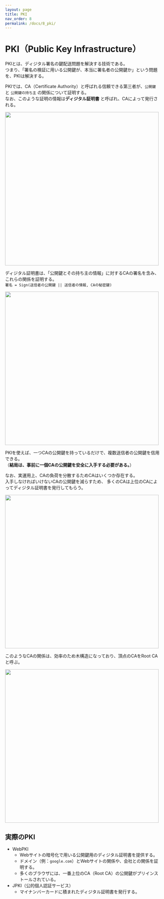 ```yaml
---
layout: page
title: PKI
nav_order: 8
permalink: /docs/8_pki/
---
```


# PKI（Public Key Infrastructure）

PKIとは、ディジタル署名の鍵配送問題を解決する技術である。  
  つまり、「署名の検証に用いる公開鍵が、本当に署名者の公開鍵か」という問題を、PKIは解決する。

PKIでは、CA（Certificate Authority）と呼ばれる信頼できる第三者が、`公開鍵` と `公開鍵の持ち主` の関係について証明する。  
  なお、このような証明の情報は**ディジタル証明書** と呼ばれ、CAによって発行される。  

<img src="../../img/ca1.png" height="500px" />

ディジタル証明書は、「公開鍵とその持ち主の情報」に対するCAの署名を含み、これらの関係を証明する。  
`署名 = Sign(送信者の公開鍵 || 送信者の情報, CAの秘密鍵)`

<img src="../../img/ca2.png" height="500px" />


PKIを使えば、一つCAの公開鍵を持っているだけで、複数送信者の公開鍵を信用できる。  
  （**結局は、事前に一個CAの公開鍵を安全に入手する必要がある。**）

なお、実運用上、CAの負荷を分散するためCAはいくつか存在する。  
入手しなければいけないCAの公開鍵を減らすため、
多くのCAは上位のCAによってディジタル証明書を発行してもらう。

<img src="../../img/ca's_ca.png" height="500px" />

このようなCAの関係は、効率のため木構造になっており、頂点のCAをRoot CAと呼ぶ。

<img src="../../img/ca3.png" height="500px" />

## 実際のPKI

- WebPKI
  - Webサイトの暗号化で用いる公開鍵用のディジタル証明書を提供する。
  - ドメイン（例：`google.com`）とWebサイトの関係や、会社との関係を証明する。
  - 多くのブラウザには、一番上位のCA（Root CA）の公開鍵がプリインストールされている。
- JPKI（公的個人認証サービス）
  - マイナンバーカードに積まれたディジタル証明書を発行する。
